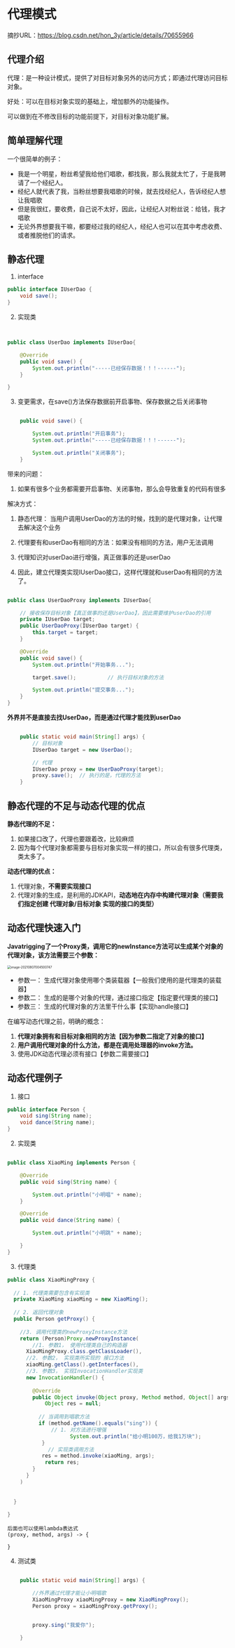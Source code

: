 # 代理模式

摘抄URL：https://blog.csdn.net/hon_3y/article/details/70655966

## 代理介绍

代理：是一种设计模式，提供了对目标对象另外的访问方式；即通过代理访问目标对象。

好处：可以在目标对象实现的基础上，增加额外的功能操作。

可以做到在不修改目标的功能前提下，对目标对象功能扩展。

## 简单理解代理

一个很简单的例子：

- 我是一个明星，粉丝希望我给他们唱歌，都找我，那么我就太忙了，于是我聘请了一个经纪人。
- 经纪人就代表了我，当粉丝想要我唱歌的时候，就去找经纪人，告诉经纪人想让我唱歌
- 但是我很红，要收费，自己说不太好，因此，让经纪人对粉丝说：给钱，我才唱歌
- 无论外界想要我干嘛，都要经过我的经纪人，经纪人也可以在其中考虑收费、或者推脱他们的请求。

## 静态代理

1. interface

```java
public interface IUserDao {
	void save();
}
```

2. 实现类

```java


public class UserDao implements IUserDao{

    @Override
    public void save() {
        System.out.println("-----已经保存数据！！！------");
    }

}

```

3. 变更需求，在save()方法保存数据前开启事物、保存数据之后关闭事物

```java

    public void save() {

        System.out.println("开启事务");
        System.out.println("-----已经保存数据！！！------");

        System.out.println("关闭事务");
    }
```



带来的问题：

1. 如果有很多个业务都需要开启事物、关闭事物，那么会导致重复的代码有很多

解决方式：

1. 静态代理： 当用户调用UserDao的方法的时候，找到的是代理对象，让代理去解决这个业务
2. 代理要有和userDao有相同的方法：如果没有相同的方法，用户无法调用
3. 代理知识对userDao进行增强，真正做事的还是userDao



4. 因此，建立代理类实现IUserDao接口，这样代理就和userDao有相同的方法了。

```java

public class UserDaoProxy implements IUserDao{

    // 接收保存目标对象【真正做事的还是UserDao】，因此需要维护userDao的引用
    private IUserDao target;
    public UserDaoProxy(IUserDao target) {
        this.target = target;
    }

    @Override
    public void save() {
        System.out.println("开始事务...");

        target.save();          // 执行目标对象的方法

        System.out.println("提交事务...");
    }
}
```

**外界并不是直接去找UserDao，而是通过代理才能找到userDao**

```java

    public static void main(String[] args) {
        // 目标对象
        IUserDao target = new UserDao();

        // 代理
        IUserDao proxy = new UserDaoProxy(target);
        proxy.save();  // 执行的是，代理的方法
    }

```

## 静态代理的不足与动态代理的优点

**静态代理的不足：**

1. 如果接口改了，代理也要跟着改，比较麻烦
2. 因为每个代理对象都需要与目标对象实现一样的接口，所以会有很多代理类，类太多了。

**动态代理的优点：**

1. 代理对象，**不需要实现接口**
2. 代理对象的生成，是利用的JDKAPI，**动态地在内存中构建代理对象（需要我们指定创建 代理对象/目标对象 实现的接口的类型）**



## 动态代理快速入门

**Javatrigging了一个Proxy类，调用它的newInstance方法可以生成某个对象的代理对象，该方法需要三个参数：**

<img src="./les_images/image-20210807004500747.png" alt="image-20210807004500747" style="zoom:50%;" />

- 参数一： 生成代理对象使用哪个类装载器【一般我们使用的是代理类的装载器】
- 参数二： 生成的是哪个对象的代理，通过接口指定【指定要代理类的接口】
- 参数三： 生成的代理对象的方法里干什么事【实现handle接口】

在编写动态代理之前，明确的概念：

1. **代理对象拥有和目标对象相同的方法【因为参数二指定了对象的接口】**
2. **用户调用代理对象的什么方法，都是在调用处理器的invoke方法。**
3. 使用JDK动态代理必须有接口【参数二需要接口】

## 动态代理例子

1. 接口

```java
public interface Person {
	void sing(String name);
	void dance(String name);
}
```

2. 实现类

```java

public class XiaoMing implements Person {

    @Override
    public void sing(String name) {

        System.out.println("小明唱" + name);
    }

    @Override
    public void dance(String name) {

        System.out.println("小明跳" + name);

    }
}
```

3. 代理类

```java
public class XiaoMingProxy {
	
  // 1. 代理类需要包含有实现类
  private XiaoMing xiaoMing = new XiaoMing();
  
  // 2. 返回代理对象
  public Person getProxy() {
    
    //3. 调用代理类的newProxyInstance方法
    return (Person)Proxy.newProxyInstance(
    	//1. 参数1， 使用代理类自己的构造器
      XiaoMingProxy.class.getClassLoader(),
      //2. 参数2， 实现类所实现的 接口方法
      xiaoMing.getClass().getInterfaces(),
      //3. 参数3， 实现InvocationHandler实现类
      new InvocationHandler() {
        
        @Override
        public Object invoke(Object proxy, Method method, Object[] args) {
         	Object res = null;
          
          // 当调用到唱歌方法
          if (method.getName().equals("sing")) {     	
          	  // 1. 对方法进行增强
        	 		System.out.println("给小明100万，给我1万块");   
      	   }
    	     // 实现类调用方法
           res = method.invoke(xiaoMing, args);
          	return res;
        }
      }
    )
    
    
  }
	
}
```

```
后面也可以使用lambda表达式
(proxy, method, args) -> {
	
}
```





4. 测试类

```java

    public static void main(String[] args) {

        //外界通过代理才能让小明唱歌
        XiaoMingProxy xiaoMingProxy = new XiaoMingProxy();
        Person proxy = xiaoMingProxy.getProxy();


        proxy.sing("我爱你");

    }
```




